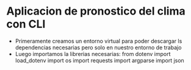 # Aplicacion de pronostico del clima con CLI 
- Primeramente creamos un entorno virtual para poder descargar ls dependencias necesarias pero solo en nuestro entorno de trabajo
- Luego importamos la librerias necesarias:
  from dotenv import load_dotenv 
  import os
  import requests
  import argparse
  import json
